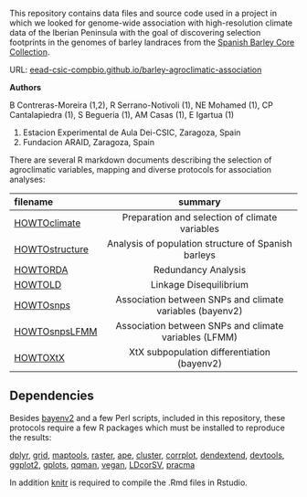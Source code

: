This repository contains data files and source code used in a project in which we looked for 
genome-wide association with high-resolution climate data of the Iberian Peninsula with the 
goal of discovering selection footprints in the genomes of barley landraces from the
[Spanish Barley Core Collection](http://www.eead.csic.es/barley/index.php?lng=1).

URL: [eead-csic-compbio.github.io/barley-agroclimatic-association](https://eead-csic-compbio.github.io/barley-agroclimatic-association)

**Authors**

B Contreras-Moreira (1,2), R Serrano-Notivoli (1), NE Mohamed (1), CP Cantalapiedra (1), S Begueria (1), AM Casas (1), E Igartua (1)

1. Estacion Experimental de Aula Dei-CSIC, Zaragoza, Spain
2. Fundacion ARAID, Zaragoza, Spain


There are several R markdown documents describing the selection of agroclimatic variables, 
mapping and diverse protocols for association analyses:

| filename | summary | 
|:---------|:--------:|
|[HOWTOclimate](./HOWTOclimate.html)| Preparation and selection of climate variables |
|[HOWTOstructure](./HOWTOstructure.html)| Analysis of population structure of Spanish barleys |
|[HOWTORDA](./HOWTORDA.html)| Redundancy Analysis |
|[HOWTOLD](./HOWTOLD.html)| Linkage Disequilibrium |
|[HOWTOsnps](./HOWTOsnps.html)| Association between SNPs and climate variables (bayenv2) |
|[HOWTOsnpsLFMM](./HOWTOsnpsLFMM.html)| Association between SNPs and climate variables (LFMM) |
|[HOWTOXtX](./HOWTOXtX.html)| XtX subpopulation differentiation (bayenv2) |


<!--|[HOWTOmaps.md](./HOWTOmaps.md)| Iberian maps of SNPs significantly associated to climate variables, saved in [maps/plots](./maps/plots) | -->

<!--An example of the maps that were produced is shown below:
![**Legend.** Sample map of SNPs and agroclimatic variable](./maps/plots/BOPA2_12_10979_verna_30d.png) -->

## Dependencies

Besides [bayenv2](https://gcbias.org/bayenv) and a few Perl scripts, included in this repository,
these protocols require a few R packages which must be installed to reproduce the results:

[dplyr](https://cran.r-project.org/package=dplyr),
[grid](https://cran.r-project.org/package=grid),
[maptools](https://cran.r-project.org/package=maptools),
[raster](https://cran.r-project.org/package=raster),
[ape](https://cran.r-project.org/package=ape),
[cluster](https://cran.r-project.org/package=cluster),
[corrplot](https://cran.r-project.org/package=corrplot),
[dendextend](https://cran.r-project.org/package=dendextend),
[devtools](https://cran.r-project.org/package=devtools),
[ggplot2](https://cran.r-project.org/package=ggplot2),
[gplots](https://cran.r-project.org/package=gplots), 
[qqman](https://cran.r-project.org/package=qqman),
[vegan](https://cran.r-project.org/package=vegan),
[LDcorSV](https://cran.r-project.org/web/packages/LDcorSV/index.html),
[pracma](https://cran.r-project.org/package=pracma)

In addition [knitr](https://cran.r-project.org/package=knitr) is required to compile the .Rmd files in Rstudio.

